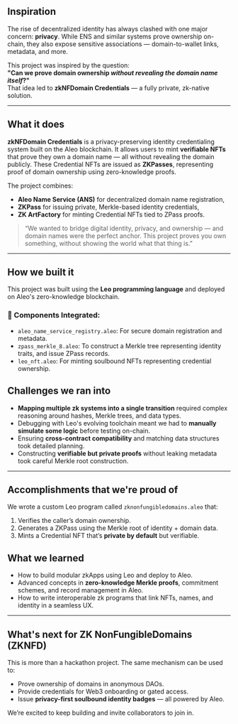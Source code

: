 ## Inspiration
The rise of decentralized identity has always clashed with one major concern: **privacy**. While ENS and similar systems prove ownership on-chain, they also expose sensitive associations — domain-to-wallet links, metadata, and more.

This project was inspired by the question:  
**"Can we prove domain ownership *without revealing the domain name itself*?"**  
That idea led to **zkNFDomain Credentials** — a fully private, zk-native solution.

---

## What it does
**zkNFDomain Credentials** is a privacy-preserving identity credentialing system built on the Aleo blockchain. It allows users to mint **verifiable NFTs** that prove they own a domain name — all without revealing the domain publicly. These Credential NFTs are issued as **ZKPasses**, representing proof of domain ownership using zero-knowledge proofs.

The project combines:
- **Aleo Name Service (ANS)** for decentralized domain name registration,
- **ZKPass** for issuing private, Merkle-based identity credentials,
- **ZK ArtFactory** for minting Credential NFTs tied to ZPass proofs.

> “We wanted to bridge digital identity, privacy, and ownership — and domain names were the perfect anchor. This project proves you own something, without showing the world what that thing is.”

---

## How we built it
This project was built using the **Leo programming language** and deployed on Aleo's zero-knowledge blockchain.

### 🔗 Components Integrated:
- `aleo_name_service_registry.aleo`: For secure domain registration and metadata.
- `zpass_merkle_8.aleo`: To construct a Merkle tree representing identity traits, and issue ZPass records.
- `leo_nft.aleo`: For minting soulbound NFTs representing credential ownership.

## Challenges we ran into
- **Mapping multiple zk systems into a single transition** required complex reasoning around hashes, Merkle trees, and data types.
- Debugging with Leo's evolving toolchain meant we had to **manually simulate some logic** before testing on-chain.
- Ensuring **cross-contract compatibility** and matching data structures took detailed planning.
- Constructing **verifiable but private proofs** without leaking metadata took careful Merkle root construction.

---

## Accomplishments that we're proud of
We wrote a custom Leo program called `zknonfungibledomains.aleo` that:
1. Verifies the caller’s domain ownership.
2. Generates a ZKPass using the Merkle root of identity + domain data.
3. Mints a Credential NFT that’s **private by default** but verifiable.

## What we learned
- How to build modular zkApps using Leo and deploy to Aleo.
- Advanced concepts in **zero-knowledge Merkle proofs**, commitment schemes, and record management in Aleo.
- How to write interoperable zk programs that link NFTs, names, and identity in a seamless UX.

---

## What's next for ZK NonFungibleDomains (ZKNFD)
This is more than a hackathon project. The same mechanism can be used to:
- Prove ownership of domains in anonymous DAOs.
- Provide credentials for Web3 onboarding or gated access.
- Issue **privacy-first soulbound identity badges** — all powered by Aleo.

We’re excited to keep building and invite collaborators to join in.
